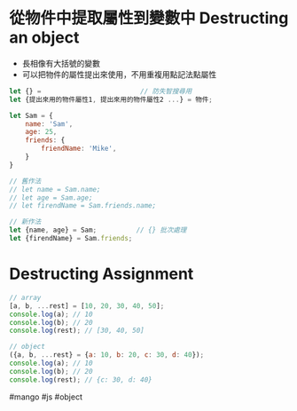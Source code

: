 # 從物件中提取屬性到變數中 Destructing an object
- 長相像有大括號的變數
- 可以把物件的屬性提出來使用，不用重複用點記法點屬性
```js
let {} =						 // 防失智搜尋用
let {提出來用的物件屬性1, 提出來用的物件屬性2 ...} = 物件;

```
```js
let Sam = {
	name: 'Sam',
	age: 25,
	friends: {
		friendName: 'Mike',
	}
}

// 舊作法
// let name = Sam.name;
// let age = Sam.age;
// let firendName = Sam.friends.name;

// 新作法
let {name, age} = Sam;			// {} 批次處理
let {firendName} = Sam.friends;
```
# Destructing Assignment
```js
// array
[a, b, ...rest] = [10, 20, 30, 40, 50];
console.log(a); // 10
console.log(b); // 20
console.log(rest); // [30, 40, 50]

// object
({a, b, ...rest} = {a: 10, b: 20, c: 30, d: 40});
console.log(a); // 10
console.log(b); // 20
console.log(rest); // {c: 30, d: 40}
```
#mango #js #object 